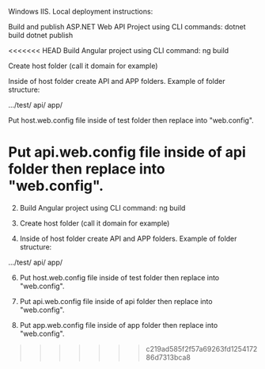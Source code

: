 Windows IIS. Local deployment instructions:

Build and publish ASP.NET Web API Project using CLI commands: dotnet build dotnet publish

<<<<<<< HEAD
Build Angular project using CLI command: ng build

Create host folder (call it domain for example)

Inside of host folder create API and APP folders. Example of folder structure:

.../test/ api/ app/

Put host.web.config file inside of test folder then replace into "web.config".

Put api.web.config file inside of api folder then replace into "web.config".
=======
2. Build Angular project using CLI command:
   ng build
   
4. Create host folder (call it domain for example)

5. Inside of host folder create API and APP folders. Example of folder structure:

.../test/
	api/
	app/

 6. Put host.web.config file inside of test folder then replace into "web.config".
    
 7. Put api.web.config file inside of api folder then replace into "web.config".
    
 8. Put app.web.config file inside of app folder then replace into "web.config".
>>>>>>> c219ad585f2f57a69263fd125417286d7313bca8
